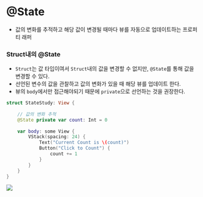 # @State
- 값의 변화를 추적하고 해당 값이 변경될 때마다 뷰를 자동으로 업데이트하는 프로퍼티 래퍼

### Struct내의 @State
- `Struct`는 값 타입이여서 `Struct`내의 값을 변경할 수 없지만, `@State`를 통해 값을 변경할 수 있다.
- 선언된 변수의 값을 관찰하고 값의 변화가 있을 때 해당 뷰를 업데이트 한다.
- 뷰의 `body`에서만 접근해야되기 때문에 `private`으로 선언하는 것을 권장한다.
```swift
struct StateStudy: View {
    
    // 값의 변화 추적
    @State private var count: Int = 0
    
    var body: some View {
        VStack(spacing: 24) {
            Text("Current Count is \(count)")
            Button("Click to Count") {
                count += 1
            }
        }
    }
}
```
![](https://velog.velcdn.com/images/snack/post/826df3e8-b50e-4a20-b777-d2471aa71de4/image.gif)
